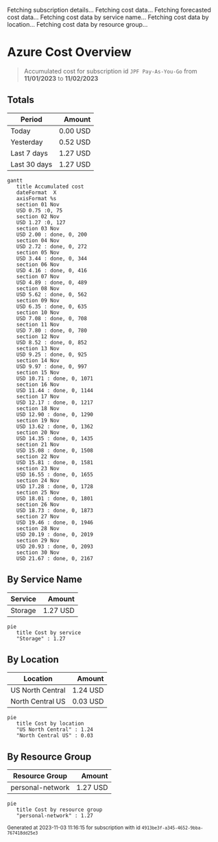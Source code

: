 Fetching subscription details...
Fetching cost data...
Fetching forecasted cost data...
Fetching cost data by service name...
Fetching cost data by location...
Fetching cost data by resource group...
# Azure Cost Overview

> Accumulated cost for subscription id `JPF Pay-As-You-Go` from **11/01/2023** to **11/02/2023**

## Totals

|Period|Amount|
|---|---:|
|Today|0.00 USD|
|Yesterday|0.52 USD|
|Last 7 days|1.27 USD|
|Last 30 days|1.27 USD|

```mermaid
gantt
   title Accumulated cost
   dateFormat  X
   axisFormat %s
   section 01 Nov
   USD 0.75 :0, 75
   section 02 Nov
   USD 1.27 :0, 127
   section 03 Nov
   USD 2.00 : done, 0, 200
   section 04 Nov
   USD 2.72 : done, 0, 272
   section 05 Nov
   USD 3.44 : done, 0, 344
   section 06 Nov
   USD 4.16 : done, 0, 416
   section 07 Nov
   USD 4.89 : done, 0, 489
   section 08 Nov
   USD 5.62 : done, 0, 562
   section 09 Nov
   USD 6.35 : done, 0, 635
   section 10 Nov
   USD 7.08 : done, 0, 708
   section 11 Nov
   USD 7.80 : done, 0, 780
   section 12 Nov
   USD 8.52 : done, 0, 852
   section 13 Nov
   USD 9.25 : done, 0, 925
   section 14 Nov
   USD 9.97 : done, 0, 997
   section 15 Nov
   USD 10.71 : done, 0, 1071
   section 16 Nov
   USD 11.44 : done, 0, 1144
   section 17 Nov
   USD 12.17 : done, 0, 1217
   section 18 Nov
   USD 12.90 : done, 0, 1290
   section 19 Nov
   USD 13.62 : done, 0, 1362
   section 20 Nov
   USD 14.35 : done, 0, 1435
   section 21 Nov
   USD 15.08 : done, 0, 1508
   section 22 Nov
   USD 15.81 : done, 0, 1581
   section 23 Nov
   USD 16.55 : done, 0, 1655
   section 24 Nov
   USD 17.28 : done, 0, 1728
   section 25 Nov
   USD 18.01 : done, 0, 1801
   section 26 Nov
   USD 18.73 : done, 0, 1873
   section 27 Nov
   USD 19.46 : done, 0, 1946
   section 28 Nov
   USD 20.19 : done, 0, 2019
   section 29 Nov
   USD 20.93 : done, 0, 2093
   section 30 Nov
   USD 21.67 : done, 0, 2167
```

## By Service Name

|Service|Amount|
|---|---:|
|Storage|1.27 USD|

```mermaid
pie
   title Cost by service
   "Storage" : 1.27
```

## By Location

|Location|Amount|
|---|---:|
|US North Central|1.24 USD|
|North Central US|0.03 USD|

```mermaid
pie
   title Cost by location
   "US North Central" : 1.24
   "North Central US" : 0.03
```

## By Resource Group

|Resource Group|Amount|
|---|---:|
|personal-network|1.27 USD|

```mermaid
pie
   title Cost by resource group
   "personal-network" : 1.27
```

<sup>Generated at 2023-11-03 11:16:15 for subscription with id `4913be3f-a345-4652-9bba-767418dd25e3`</sup>
